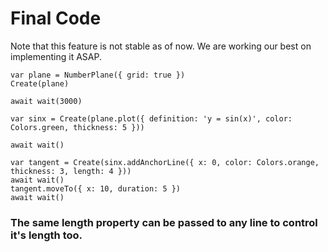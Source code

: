# Final Code
Note that this feature is not stable as of now. We are working our best on implementing it ASAP.

```
var plane = NumberPlane({ grid: true })
Create(plane)

await wait(3000)

var sinx = Create(plane.plot({ definition: 'y = sin(x)', color: Colors.green, thickness: 5 }))

await wait()

var tangent = Create(sinx.addAnchorLine({ x: 0, color: Colors.orange, thickness: 3, length: 4 }))
await wait()
tangent.moveTo({ x: 10, duration: 5 })
await wait()
```

### The same length property can be passed to any line to control it's length too.
